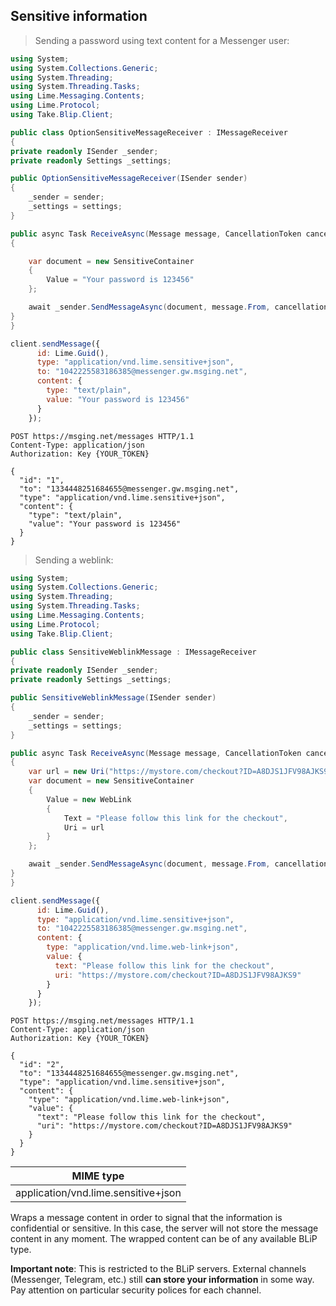 ## Sensitive information

> Sending a password using text content for a Messenger user:

```csharp
using System;
using System.Collections.Generic;
using System.Threading;
using System.Threading.Tasks;
using Lime.Messaging.Contents;
using Lime.Protocol;
using Take.Blip.Client;

public class OptionSensitiveMessageReceiver : IMessageReceiver
{
private readonly ISender _sender;
private readonly Settings _settings;

public OptionSensitiveMessageReceiver(ISender sender)
{
    _sender = sender;
    _settings = settings;
}

public async Task ReceiveAsync(Message message, CancellationToken cancellationToken)
{

    var document = new SensitiveContainer
    {
        Value = "Your password is 123456"
    };

    await _sender.SendMessageAsync(document, message.From, cancellationToken);
}
}
```

```javascript
client.sendMessage({
      id: Lime.Guid(),
      type: "application/vnd.lime.sensitive+json",
      to: "1042225583186385@messenger.gw.msging.net",
      content: {
        type: "text/plain",
        value: "Your password is 123456"
      }
    });
```

```http
POST https://msging.net/messages HTTP/1.1
Content-Type: application/json
Authorization: Key {YOUR_TOKEN}

{
  "id": "1",
  "to": "1334448251684655@messenger.gw.msging.net",
  "type": "application/vnd.lime.sensitive+json",
  "content": {
    "type": "text/plain",
    "value": "Your password is 123456"
  }
}

```

> Sending a weblink:

```csharp
using System;
using System.Collections.Generic;
using System.Threading;
using System.Threading.Tasks;
using Lime.Messaging.Contents;
using Lime.Protocol;
using Take.Blip.Client;

public class SensitiveWeblinkMessage : IMessageReceiver
{
private readonly ISender _sender;
private readonly Settings _settings;

public SensitiveWeblinkMessage(ISender sender)
{
    _sender = sender;
    _settings = settings;
}

public async Task ReceiveAsync(Message message, CancellationToken cancellationToken)
{
    var url = new Uri("https://mystore.com/checkout?ID=A8DJS1JFV98AJKS9");
    var document = new SensitiveContainer
    {
        Value = new WebLink
        {
            Text = "Please follow this link for the checkout",
            Uri = url
        }
    };

    await _sender.SendMessageAsync(document, message.From, cancellationToken);
}
}
```

```javascript
client.sendMessage({
      id: Lime.Guid(),
      type: "application/vnd.lime.sensitive+json",
      to: "1042225583186385@messenger.gw.msging.net",
      content: {
        type: "application/vnd.lime.web-link+json",
        value: {
          text: "Please follow this link for the checkout",
          uri: "https://mystore.com/checkout?ID=A8DJS1JFV98AJKS9"
        }
      }
    });
```

```http
POST https://msging.net/messages HTTP/1.1
Content-Type: application/json
Authorization: Key {YOUR_TOKEN}

{
  "id": "2",
  "to": "1334448251684655@messenger.gw.msging.net",
  "type": "application/vnd.lime.sensitive+json",
  "content": {
    "type": "application/vnd.lime.web-link+json",
    "value": {
      "text": "Please follow this link for the checkout",
      "uri": "https://mystore.com/checkout?ID=A8DJS1JFV98AJKS9"
    }
  }
}

```


| MIME type                            |
|--------------------------------------|
| application/vnd.lime.sensitive+json  |

Wraps a message content in order to signal that the information is confidential or sensitive. In this case, the server will not store the message content in any moment. The wrapped content can be of any available BLiP type.

**Important note**: This is restricted to the BLiP servers. External channels (Messenger, Telegram, etc.) still **can store your information** in some way. Pay attention on particular security polices for each channel.
